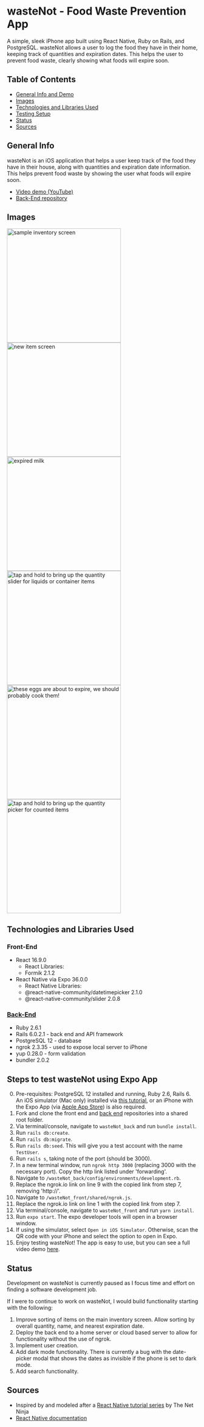 # wasteNot - Food Waste Prevention App

A simple, sleek iPhone app built using React Native, Ruby on Rails, and PostgreSQL. wasteNot allows a user to log the food they have in their home, keeping track of quantities and expiration dates. This helps the user to prevent food waste, clearly showing what foods will expire soon.

## Table of Contents
* [General Info and Demo](#general-info)
* [Images](#images)
* [Technologies and Libraries Used](#technologies-and-libraries-used)
* [Testing Setup](#steps-to-test-wastenot-using-expo-app)
* [Status](#status)
* [Sources](#sources)

## General Info

wasteNot is an iOS application that helps a user keep track of the food they have in their house, along with quantities and expiration date information. This helps prevent food waste by showing the user what foods will expire soon.

* [Video demo (YouTube)](https://www.youtube.com/watch?v=CMciJQn_SA4&feature=youtu.be)
* [Back-End repository](https://github.com/kenave/wasteNot_back)

## Images

<img src="/images/inventory_screen.PNG" alt="sample inventory screen" width="300"> <img src="/images/new_item.PNG" alt="new item screen" width="300"> <img src="/images/expired_milk.PNG" alt="expired milk" width="300">
<img src="/images/quantity_slider.PNG" alt="tap and hold to bring up the quantity slider for liquids or container items" width="300"> <img src="/images/eggs.PNG" alt="these eggs are about to expire, we should probably cook them!" width="300"> <img src="/images/quantity_picker.PNG" alt="tap and hold to bring up the quantity picker for counted items" width="300">

## Technologies and Libraries Used

### Front-End
* React 16.9.0
  * React Libraries:
  * Formik 2.1.2
* React Native via Expo 36.0.0
  * React Native Libraries:
  * @react-native-community/datetimepicker 2.1.0
  * @react-native-community/slider 2.0.8

### [Back-End](https://github.com/kenave/wasteNot_back)
* Ruby 2.6.1
* Rails 6.0.2.1 - back end and API framework
* PostgreSQL 12 - database
* ngrok 2.3.35 - used to expose local server to iPhone
* yup 0.28.0 - form validation
* bundler 2.0.2

## Steps to test wasteNot using Expo App

0. Pre-requisites: PostgreSQL 12 installed and running, Ruby 2.6, Rails 6. An iOS simulator (Mac only) installed via [this tutorial](https://docs.expo.io/workflow/ios-simulator/), or an iPhone with the Expo App (via [Apple App Store](https://apps.apple.com/us/app/expo-client/id982107779)) is also required.
1. Fork and clone the front end and [back end](https://github.com/kenave/wasteNot_back) repositories into a shared root folder.
2. Via terminal/console, navigate to `wasteNot_back` and run `bundle install`.
3. Run `rails db:create`.
4. Run `rails db:migrate`.
5. Run `rails db:seed`. This will give you a test account with the name `TestUser`.
6. Run `rails s`, taking note of the port (should be 3000).
7. In a new terminal window, run `ngrok http 3000` (replacing 3000 with the necessary port). Copy the http link listed under 'forwarding'.
8. Navigate to `/wasteNot_back/config/environments/development.rb`.
9. Replace the ngrok.io link on line 9 with the copied link from step 7, removing 'http://'.
10. Navigate to `/wasteNot_front/shared/ngrok.js`.
11. Replace the ngrok.io link on line 1 with the copied link from step 7.
12. Via terminal/console, navigate to `wasteNot_front` and run `yarn install`.
13. Run `expo start`. The expo developer tools will open in a browser window.
14. If using the simulator, select `Open in iOS Simulator`. Otherwise, scan the QR code with your iPhone and select the option to open in Expo.
15. Enjoy testing wasteNot! The app is easy to use, but you can see a full video demo [here](https://www.youtube.com/watch?v=CMciJQn_SA4&feature=youtu.be).

## Status

Development on wasteNot is currently paused as I focus time and effort on finding a software development job.

If I were to continue to work on wasteNot, I would build functionality starting with the following:
1. Improve sorting of items on the main inventory screen. Allow sorting by overall quantity, name, and nearest expiration date.
2. Deploy the back end to a home server or cloud based server to allow for functionality without the use of ngrok.
3. Implement user creation.
3. Add dark mode functionality. There is currently a bug with the date-picker modal that shows the dates as invisible if the phone is set to dark mode.
4. Add search functionality.

## Sources
* Inspired by and modeled after a [React Native tutorial series](https://www.youtube.com/playlist?list=PL4cUxeGkcC9ixPU-QkScoRBVxtPPzVjrQ) by The Net Ninja
* [React Native documentation](https://reactnative.dev/docs/getting-started)
